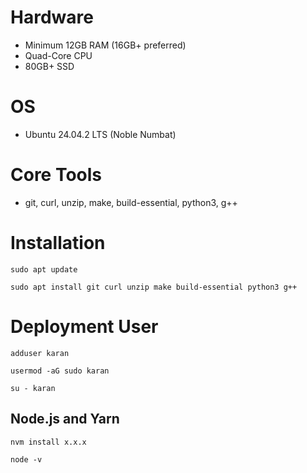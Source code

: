 # Hardware
- Minimum 12GB RAM (16GB+ preferred)
- Quad-Core CPU
- 80GB+ SSD

# OS
- Ubuntu 24.04.2 LTS (Noble Numbat)

# Core Tools
- git, curl, unzip, make, build-essential, python3, g++

# Installation

```shell
sudo apt update
```
```shell
sudo apt install git curl unzip make build-essential python3 g++
```

# Deployment User
```shell
adduser karan
```
```shell
usermod -aG sudo karan
```
```shell
su - karan
```

## Node.js and Yarn
```shell
nvm install x.x.x
```
```shell
node -v
```